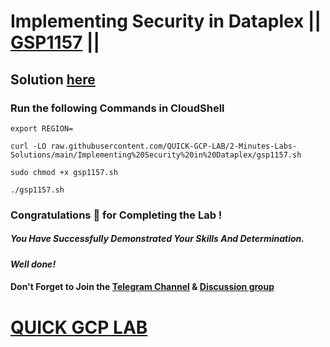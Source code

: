 # Implementing Security in Dataplex || [GSP1157](https://www.cloudskillsboost.google/focuses/67213?parent=catalog) ||

## Solution [here](https://youtu.be/0JUaW4wyrDY)

### Run the following Commands in CloudShell

```
export REGION=
```
```
curl -LO raw.githubusercontent.com/QUICK-GCP-LAB/2-Minutes-Labs-Solutions/main/Implementing%20Security%20in%20Dataplex/gsp1157.sh

sudo chmod +x gsp1157.sh

./gsp1157.sh
```

### Congratulations 🎉 for Completing the Lab !

##### *You Have Successfully Demonstrated Your Skills And Determination.*

#### *Well done!*

#### Don't Forget to Join the [Telegram Channel](https://t.me/quickgcplab) & [Discussion group](https://t.me/quickgcplabchats)

# [QUICK GCP LAB](https://www.youtube.com/@quickgcplab)
